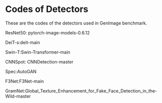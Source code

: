 # Codes of Detectors

These are the codes of the detectors used in GenImage benchmark. 

ResNet50: pytorch-image-models-0.6.12

DeiT-s:deit-main

Swin-T:Swin-Transformer-main

CNNSpot: CNNDetection-master

Spec:AutoGAN

F3Net:F3Net-main

GramNet:Global_Texture_Enhancement_for_Fake_Face_Detection_in_the-Wild-master


